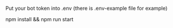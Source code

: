 Put your bot token into .env (there is .env-example file for example)

npm install && npm run start
